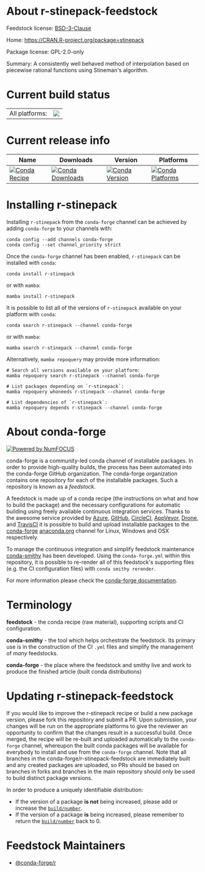 About r-stinepack-feedstock
===========================

Feedstock license: [BSD-3-Clause](https://github.com/conda-forge/r-stinepack-feedstock/blob/main/LICENSE.txt)

Home: https://CRAN.R-project.org/package=stinepack

Package license: GPL-2.0-only

Summary: A consistently well behaved method of interpolation based on piecewise rational functions using Stineman's algorithm.

Current build status
====================


<table><tr><td>All platforms:</td>
    <td>
      <a href="https://dev.azure.com/conda-forge/feedstock-builds/_build/latest?definitionId=19257&branchName=main">
        <img src="https://dev.azure.com/conda-forge/feedstock-builds/_apis/build/status/r-stinepack-feedstock?branchName=main">
      </a>
    </td>
  </tr>
</table>

Current release info
====================

| Name | Downloads | Version | Platforms |
| --- | --- | --- | --- |
| [![Conda Recipe](https://img.shields.io/badge/recipe-r--stinepack-green.svg)](https://anaconda.org/conda-forge/r-stinepack) | [![Conda Downloads](https://img.shields.io/conda/dn/conda-forge/r-stinepack.svg)](https://anaconda.org/conda-forge/r-stinepack) | [![Conda Version](https://img.shields.io/conda/vn/conda-forge/r-stinepack.svg)](https://anaconda.org/conda-forge/r-stinepack) | [![Conda Platforms](https://img.shields.io/conda/pn/conda-forge/r-stinepack.svg)](https://anaconda.org/conda-forge/r-stinepack) |

Installing r-stinepack
======================

Installing `r-stinepack` from the `conda-forge` channel can be achieved by adding `conda-forge` to your channels with:

```
conda config --add channels conda-forge
conda config --set channel_priority strict
```

Once the `conda-forge` channel has been enabled, `r-stinepack` can be installed with `conda`:

```
conda install r-stinepack
```

or with `mamba`:

```
mamba install r-stinepack
```

It is possible to list all of the versions of `r-stinepack` available on your platform with `conda`:

```
conda search r-stinepack --channel conda-forge
```

or with `mamba`:

```
mamba search r-stinepack --channel conda-forge
```

Alternatively, `mamba repoquery` may provide more information:

```
# Search all versions available on your platform:
mamba repoquery search r-stinepack --channel conda-forge

# List packages depending on `r-stinepack`:
mamba repoquery whoneeds r-stinepack --channel conda-forge

# List dependencies of `r-stinepack`:
mamba repoquery depends r-stinepack --channel conda-forge
```


About conda-forge
=================

[![Powered by
NumFOCUS](https://img.shields.io/badge/powered%20by-NumFOCUS-orange.svg?style=flat&colorA=E1523D&colorB=007D8A)](https://numfocus.org)

conda-forge is a community-led conda channel of installable packages.
In order to provide high-quality builds, the process has been automated into the
conda-forge GitHub organization. The conda-forge organization contains one repository
for each of the installable packages. Such a repository is known as a *feedstock*.

A feedstock is made up of a conda recipe (the instructions on what and how to build
the package) and the necessary configurations for automatic building using freely
available continuous integration services. Thanks to the awesome service provided by
[Azure](https://azure.microsoft.com/en-us/services/devops/), [GitHub](https://github.com/),
[CircleCI](https://circleci.com/), [AppVeyor](https://www.appveyor.com/),
[Drone](https://cloud.drone.io/welcome), and [TravisCI](https://travis-ci.com/)
it is possible to build and upload installable packages to the
[conda-forge](https://anaconda.org/conda-forge) [anaconda.org](https://anaconda.org/)
channel for Linux, Windows and OSX respectively.

To manage the continuous integration and simplify feedstock maintenance
[conda-smithy](https://github.com/conda-forge/conda-smithy) has been developed.
Using the ``conda-forge.yml`` within this repository, it is possible to re-render all of
this feedstock's supporting files (e.g. the CI configuration files) with ``conda smithy rerender``.

For more information please check the [conda-forge documentation](https://conda-forge.org/docs/).

Terminology
===========

**feedstock** - the conda recipe (raw material), supporting scripts and CI configuration.

**conda-smithy** - the tool which helps orchestrate the feedstock.
                   Its primary use is in the construction of the CI ``.yml`` files
                   and simplify the management of *many* feedstocks.

**conda-forge** - the place where the feedstock and smithy live and work to
                  produce the finished article (built conda distributions)


Updating r-stinepack-feedstock
==============================

If you would like to improve the r-stinepack recipe or build a new
package version, please fork this repository and submit a PR. Upon submission,
your changes will be run on the appropriate platforms to give the reviewer an
opportunity to confirm that the changes result in a successful build. Once
merged, the recipe will be re-built and uploaded automatically to the
`conda-forge` channel, whereupon the built conda packages will be available for
everybody to install and use from the `conda-forge` channel.
Note that all branches in the conda-forge/r-stinepack-feedstock are
immediately built and any created packages are uploaded, so PRs should be based
on branches in forks and branches in the main repository should only be used to
build distinct package versions.

In order to produce a uniquely identifiable distribution:
 * If the version of a package **is not** being increased, please add or increase
   the [``build/number``](https://docs.conda.io/projects/conda-build/en/latest/resources/define-metadata.html#build-number-and-string).
 * If the version of a package **is** being increased, please remember to return
   the [``build/number``](https://docs.conda.io/projects/conda-build/en/latest/resources/define-metadata.html#build-number-and-string)
   back to 0.

Feedstock Maintainers
=====================

* [@conda-forge/r](https://github.com/conda-forge/r/)

